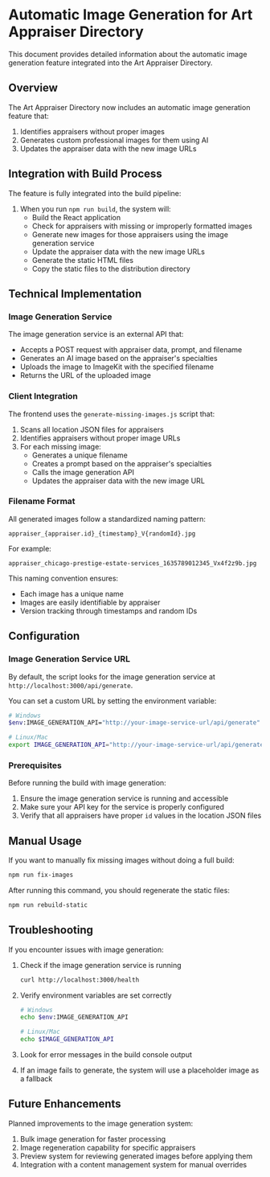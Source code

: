# Automatic Image Generation for Art Appraiser Directory

This document provides detailed information about the automatic image generation feature integrated into the Art Appraiser Directory.

## Overview

The Art Appraiser Directory now includes an automatic image generation feature that:

1. Identifies appraisers without proper images
2. Generates custom professional images for them using AI
3. Updates the appraiser data with the new image URLs

## Integration with Build Process

The feature is fully integrated into the build pipeline:

1. When you run `npm run build`, the system will:
   - Build the React application
   - Check for appraisers with missing or improperly formatted images
   - Generate new images for those appraisers using the image generation service
   - Update the appraiser data with the new image URLs
   - Generate the static HTML files
   - Copy the static files to the distribution directory

## Technical Implementation

### Image Generation Service

The image generation service is an external API that:
- Accepts a POST request with appraiser data, prompt, and filename
- Generates an AI image based on the appraiser's specialties
- Uploads the image to ImageKit with the specified filename
- Returns the URL of the uploaded image

### Client Integration

The frontend uses the `generate-missing-images.js` script that:
1. Scans all location JSON files for appraisers
2. Identifies appraisers without proper image URLs
3. For each missing image:
   - Generates a unique filename
   - Creates a prompt based on the appraiser's specialties
   - Calls the image generation API
   - Updates the appraiser data with the new image URL

### Filename Format

All generated images follow a standardized naming pattern:

```
appraiser_{appraiser.id}_{timestamp}_V{randomId}.jpg
```

For example:
```
appraiser_chicago-prestige-estate-services_1635789012345_Vx4f2z9b.jpg
```

This naming convention ensures:
- Each image has a unique name
- Images are easily identifiable by appraiser
- Version tracking through timestamps and random IDs

## Configuration

### Image Generation Service URL

By default, the script looks for the image generation service at `http://localhost:3000/api/generate`. 

You can set a custom URL by setting the environment variable:

```bash
# Windows
$env:IMAGE_GENERATION_API="http://your-image-service-url/api/generate"

# Linux/Mac
export IMAGE_GENERATION_API="http://your-image-service-url/api/generate"
```

### Prerequisites

Before running the build with image generation:

1. Ensure the image generation service is running and accessible
2. Make sure your API key for the service is properly configured
3. Verify that all appraisers have proper `id` values in the location JSON files

## Manual Usage

If you want to manually fix missing images without doing a full build:

```bash
npm run fix-images
```

After running this command, you should regenerate the static files:

```bash
npm run rebuild-static
```

## Troubleshooting

If you encounter issues with image generation:

1. Check if the image generation service is running
   ```bash
   curl http://localhost:3000/health
   ```

2. Verify environment variables are set correctly
   ```bash
   # Windows
   echo $env:IMAGE_GENERATION_API
   
   # Linux/Mac
   echo $IMAGE_GENERATION_API
   ```

3. Look for error messages in the build console output

4. If an image fails to generate, the system will use a placeholder image as a fallback

## Future Enhancements

Planned improvements to the image generation system:

1. Bulk image generation for faster processing
2. Image regeneration capability for specific appraisers
3. Preview system for reviewing generated images before applying them
4. Integration with a content management system for manual overrides 